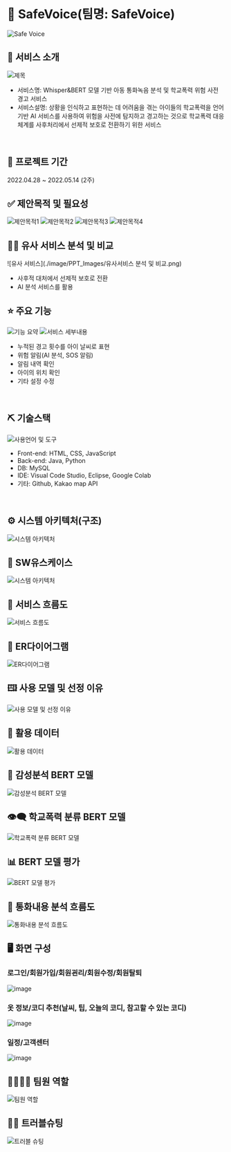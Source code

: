 # 📎 SafeVoice(팀명: SafeVoice)
![Safe Voice](https://github.com/user-attachments/assets/66e5170a-eb2b-499d-8101-228b12286e46)


## 👀 서비스 소개
![제목](./image/PPT_Images/제목.png)
* 서비스명:  Whisper&BERT 모델 기반 아동 통화녹음 분석 및 학교폭력 위험 사전 경고 서비스
* 서비스설명: 상황을 인식하고 표현하는 데 어려움을 겪는 아이들의 학교폭력을 언어 기반 AI 서비스를 사용하여 위험을 사전에 탐지하고 경고하는 것으로 학교폭력 대응 체계를 사후처리에서 선제적 보호로 전환하기 위한 서비스 
<br>

## 📅 프로젝트 기간
2022.04.28 ~ 2022.05.14 (2주)
<br>

## ✅ 제안목적 및 필요성
![제안목적1](./image/PPT_Images/제안목적1.png)
![제안목적2](./image/PPT_Images/제안목적2.png)
![제안목적3](./image/PPT_Images/제안목적3.png)
![제안목적4](./image/PPT_Images/제안목적4.png)

## 🐕‍🦺 유사 서비스 분석 및 비교
![유사 서비스](./image/PPT_Images/유사서비스 분석 및 비교.png)
* 사후적 대처에서 선제적 보호로 전환
* AI 분석 서비스를 활용

## ⭐ 주요 기능
![기능 요약](./image/PPT_Images/기능_요약.png)
![서비스 세부내용](./image/PPT_Images/서비스_세부내용.png)
* 누적된 경고 횟수를 아이 날씨로 표현
* 위험 알림(AI 분석, SOS 알림)
* 알림 내역 확인
* 아이의 위치 확인
* 기타 설정 수정
<br>

## ⛏ 기술스택
![사용언어 및 도구](./image/PPT_Images/사용언어_및_도구.png)
* Front-end: HTML, CSS, JavaScript
* Back-end: Java, Python
* DB: MySQL
* IDE: Visual Code Studio, Eclipse, Google Colab
* 기타: Github, Kakao map API
<!-- 주석 처리함
<table>
    <tr>
        <th>구분</th>
        <th>내용</th>
    </tr>
    <tr>
        <td>사용언어</td>
        <td>
            <img src="https://img.shields.io/badge/Java-007396?style=for-the-badge&logo=java&logoColor=white"/>
            <img src="https://img.shields.io/badge/HTML5-E34F26?style=for-the-badge&logo=HTML5&logoColor=white"/>
            <img src="https://img.shields.io/badge/CSS3-1572B6?style=for-the-badge&logo=CSS3&logoColor=white"/>
            <img src="https://img.shields.io/badge/JavaScript-F7DF1E?style=for-the-badge&logo=JavaScript&logoColor=white"/>
        </td>
    </tr>
    <tr>
        <td>라이브러리</td>
        <td>
            <img src="https://img.shields.io/badge/BootStrap-7952B3?style=for-the-badge&logo=BootStrap&logoColor=white"/>
            <img src="https://img.shields.io/badge/KakaoMap-FFCD00?style=for-the-badge&logo=Kakao&logoColor=white"/>
        </td>
    </tr>
    <tr>
        <td>개발도구</td>
        <td>
            <img src="https://img.shields.io/badge/Eclipse-2C2255?style=for-the-badge&logo=Eclipse&logoColor=white"/>
            <img src="https://img.shields.io/badge/RaskpberryPi-A22846?style=for-the-badge&logo=RaskpberryPi&logoColor=white"/>
            <img src="https://img.shields.io/badge/Arduino-00979D?style=for-the-badge&logo=Arduino&logoColor=white"/>
            <img src="https://img.shields.io/badge/VSCode-007ACC?style=for-the-badge&logo=VisualStudioCode&logoColor=white"/>
        </td>
    </tr>
    <tr>
        <td>서버환경</td>
        <td>
            <img src="https://img.shields.io/badge/Apache Tomcat-D22128?style=for-the-badge&logo=Apache Tomcat&logoColor=white"/>
        </td>
    </tr>
    <tr>
        <td>데이터베이스</td>
        <td>
            <img src="https://img.shields.io/badge/Firebase-FFCA28?style=for-the-badge&logo=Firebase&logoColor=white"/>
            <img src="https://img.shields.io/badge/Oracle 11g-F80000?style=for-the-badge&logo=Oracle&logoColor=white"/>
        </td>
    </tr>
    <tr>
        <td>협업도구</td>
        <td>
            <img src="https://img.shields.io/badge/Git-F05032?style=for-the-badge&logo=Git&logoColor=white"/>
            <img src="https://img.shields.io/badge/GitHub-181717?style=for-the-badge&logo=GitHub&logoColor=white"/>
        </td>
    </tr>
</table>
-->

<br>

## ⚙ 시스템 아키텍처(구조)
![시스템 아키텍처](./image/PPT_Images/시스템_아키텍처.png)
<br>

## 📌 SW유스케이스
![시스템 아키텍처](./image/PPT_Images/유스케이스.png)
<br>

## 📌 서비스 흐름도
![서비스 흐름도](./image/PPT_Images/서비스_흐름도.png)

## 📌 ER다이어그램
![ER다이어그램](./image/PPT_Images/ER다이어그램.png)
<br>

## 🖽 사용 모델 및 선정 이유
![사용 모델 및 선정 이유](./image/PPT_Images/모델_선정_및_이유.png)
<br>

## 💾 활용 데이터
![활용 데이터](./image/PPT_Images/활용_데이터.png)
<br>

## 💛 감성분석 BERT 모델
![감성분석 BERT 모델](./image/PPT_Images/감성분석_BERT_모델.png)
<br>

## 👁️‍🗨️ 학교폭력 분류 BERT 모델
![학교폭력 분류 BERT 모델](./image/PPT_Images/학교폭력_분류_BERT_모델.png)
<br>

## 📊 BERT 모델 평가
![BERT 모델 평가](./image/PPT_Images/BERT_모델_평가.png)
<br>

## 📌 통화내용 분석 흐름도
![통화내용 분석 흐름도](./image/PPT_Images/통화내용_분석_흐름도.png)
<br>

## 🖥 화면 구성

### 로그인/회원가입/회원괸리/회원수정/회원탈퇴
![image](https://user-images.githubusercontent.com/25995055/178401098-95f15a0e-a2de-415e-83d5-883bb4cb0656.png)
<br>

### 옷 정보/코디 추천(날씨, 팁, 오늘의 코디, 참고할 수 있는 코디)
![image](https://user-images.githubusercontent.com/25995055/178401127-287e6de2-4396-49fc-a107-59c4d5cd55c7.png)
<br>

### 일정/고객센터
![image](https://user-images.githubusercontent.com/25995055/178401150-861f0e93-0f40-4fae-98c1-2099bf513c8d.png)
<br>

## 👨‍👩‍👦‍👦 팀원 역할
![팀원 역할](./image/PPT_Images/팀원_소개.png)
<br>
<!--
<table>
  <tr>
    <td align="center"><img src="https://item.kakaocdn.net/do/fd49574de6581aa2a91d82ff6adb6c0115b3f4e3c2033bfd702a321ec6eda72c" width="100" height="100"/></td>
    <td align="center"><img src="https://mb.ntdtv.kr/assets/uploads/2019/01/Screen-Shot-2019-01-08-at-4.31.55-PM-e1546932545978.png" width="100" height="100"/></td>
    <td align="center"><img src="https://mblogthumb-phinf.pstatic.net/20160127_177/krazymouse_1453865104404DjQIi_PNG/%C4%AB%C4%AB%BF%C0%C7%C1%B7%BB%C1%EE_%B6%F3%C0%CC%BE%F0.png?type=w2" width="100" height="100"/></td>
    <td align="center"><img src="https://i.pinimg.com/236x/ed/bb/53/edbb53d4f6dd710431c1140551404af9.jpg" width="100" height="100"/></td>
    <td align="center"><img src="https://pbs.twimg.com/media/B-n6uPYUUAAZSUx.png" width="100" height="100"/></td>
  </tr>
  <tr>
    <td align="center"><strong>홍O동</strong></td>
    <td align="center"><strong>홍O동</strong></td>
    <td align="center"><strong>홍O동</strong></td>
    <td align="center"><strong>홍O동</strong></td>
    <td align="center"><strong>홍O동</strong></td>
  </tr>
  <tr>
    <td align="center"><b>Frontend</b></td>
    <td align="center"><b>Frontend</b></td>
    <td align="center"><b>Backend</b></td>
    <td align="center"><b>Backend</b></td>
    <td align="center"><b>Deep Learning</b></td>
  </tr>
  <tr>
    <td align="center"><a href="https://github.com/자신의username작성해주세요" target='_blank'>github</a></td>
    <td align="center"><a href="https://github.com/자신의username작성해주세요" target='_blank'>github</a></td>
    <td align="center"><a href="https://github.com/자신의username작성해주세요" target='_blank'>github</a></td>
    <td align="center"><a href="https://github.com/자신의username작성해주세요" target='_blank'>github</a></td>
    <td align="center"><a href="https://github.com/자신의username작성해주세요" target='_blank'>github</a></td>
  </tr>
</table>
-->

## 🤾‍♂️ 트러블슈팅
![트러블 슈팅](./image/PPT_Images/트러블_슈팅.png)
<!--
<br>
* 문제1<br>
 문제점 설명 및 해결방안
 
* 문제2<br>
 문제점 설명 및 해결방안
 -->
